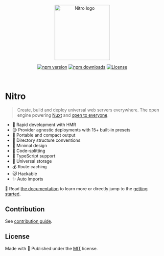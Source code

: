 <p align="center">
  <a href="https://nitro.unjs.io" target="_blank" rel="noopener noreferrer">
    <img width="180" src="./docs/public/nitro.svg" alt="Nitro logo">
  </a>
</p>
<p align="center">
  <a href="https://npmjs.com/package/nitropack"><img src="https://img.shields.io/npm/v/nitropack?style=flat&colorA=18181B&colorB=d8c449" alt="npm version"></a>
  <a href="https://npmjs.com/package/nitropack"><img src="https://img.shields.io/npm/dm/nitropack?style=flat&colorA=18181B&colorB=d8c449" alt="npm downloads"></a>
  <a href="https://github.com/unjs/nitro/blob/main/LICENSE"><img src="https://img.shields.io/github/license/unjs/nitro.svg?style=flat&colorA=18181B&colorB=d8c449" alt="License"></a>
</p>
<br/>

# Nitro

> Create, build and deploy universal web servers everywhere.
> The open engine powering [Nuxt](https://nuxt.com) and [open to everyone](https://github.com/unjs/nitro/discussions/1015).

- 🐇 Rapid development with HMR
- 😌 Provider agnostic deployments with 15+ built-in presets
- 💼 Portable and compact output
- 📁 Directory structure conventions
- 🤏 Minimal design
- 🚀 Code-splitting
- 👕 TypeScript support
- 💾 Universal storage
- 💰 Route caching
- 🐱 Hackable
- ✨ Auto Imports

📖 Read [the documentation](https://nitro.unjs.io) to learn more or directly jump to the [getting started](https://nitro.unjs.io/guide/getting-started).

## Contribution

See [contribution guide](https://nitro.unjs.io/guide/community/contributing).

## License

Made with 💛 Published under the [MIT](./LICENSE) license.
